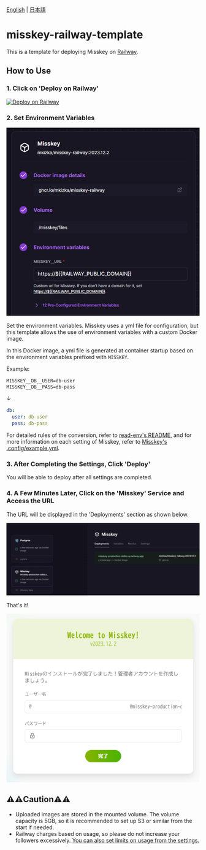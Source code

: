 [English](./README.md) | [日本語](./README_ja.md)

# misskey-railway-template
This is a template for deploying Misskey on [Railway](https://railway.app).

## How to Use

### 1. Click on 'Deploy on Railway'

[![Deploy on Railway](https://railway.app/button.svg)](https://railway.app/template/8bBGvg?referralCode=mveF9L)

### 2. Set Environment Variables
![](images/setup1.png)

Set the environment variables. Misskey uses a yml file for configuration, but this template allows the use of environment variables with a custom Docker image.

In this Docker image, a yml file is generated at container startup based on the environment variables prefixed with `MISSKEY`.

Example:

```
MISSKEY__DB__USER=db-user
MISSKEY__DB__PASS=db-pass
```
↓
```yml
db:
  user: db-user
  pass: db-pass
```

For detailed rules of the conversion, refer to [read-env's README](https://github.com/yatki/read-env), and for more information on each setting of Misskey, refer to [Misskey's .config/example.yml](https://github.com/misskey-dev/misskey/blob/9eae82de1d4f9157602451e26e734c8f4ae94bea/.config/example.yml).

### 3. After Completing the Settings, Click 'Deploy'
You will be able to deploy after all settings are completed.

### 4. A Few Minutes Later, Click on the 'Misskey' Service and Access the URL
The URL will be displayed in the 'Deployments' section as shown below.

![](images/setup2.png)

That's it!

![](images/setup3.png)

## ⚠️⚠️Caution⚠️⚠️
- Uploaded images are stored in the mounted volume. The volume capacity is 5GB, so it is recommended to set up S3 or similar from the start if needed.
- Railway charges based on usage, so please do not increase your followers excessively. [You can also set limits on usage from the settings.](https://docs.railway.app/reference/usage-limits)

